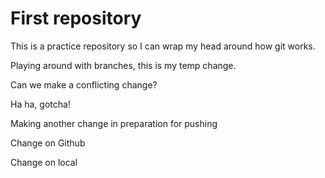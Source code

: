 # First repository

This is a practice repository so I can wrap my head around how git works.

Playing around with branches, this is my temp change.

Can we make a conflicting change?

Ha ha, gotcha!


Making another change in preparation for pushing

Change on Github

Change on local

